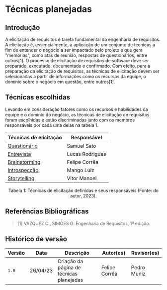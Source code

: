 # Técnicas planejadas

## Introdução

A elicitação de requisitos é tarefa fundamental da engenharia de requisitos. A elicitação é, essencialmente, a aplicação de um conjunto de técnicas a fim de entender o negócio a ser impactado pelo projeto e que gera "memórias", como atas de reunião, respostas de questionários, entre outros[1]. 
O processo de elicitação de requisitos de software deve ser preparado, executado, documentado e confirmado. Com efeito, para a preparação da elicitação de requisitos, as técnicas de elicitação devem ser selecionadas a partir de informações como os recursos da equipe, o domínio sobre o negócio em questão, entre outros[1].

## Técnicas escolhidas

Levando em consideração fatores como os recursos e habilidades da equipe e o domínio do negócio, as técnicas de elicitação de requisitos foram escolhidas e estão discriminadas junto com os membros responsáveis por cada uma delas na tabela 1.

<center>

| Técnicas de elicitação | Responsável |
| --------------------- | ----------- |
| [Questionário]() | Samuel Sato |
| [Entrevista]() | Lucas Rodrigues  |
| [Brainstorming](./brainstorming.md) | Felipe Corrêa |
| [Introspecção]() | Mango Luiz | 
| [Storytelling]() | Vitor Manoel |


Tabela 1: Técnicas de elicitação definidas e seus responsáveis (Fonte: do autor, 2023).

</center>

## Referências Bibliográficas

> [1] VAZQUEZ C., SIMÕES G. Engenharia de Requisitos, 1ª edição.

## Histórico de versão
 
 |  Versão  |   Data   |                      Descrição                      |    Autor(es)   |  Revisor(es)  |
| -------- | -------- | --------------------------------------------------- | -------------- | ------------- |
|  `1.0`   | 26/04/23 | Criação da página de técnicas planejadas | Felipe Corrêa       | Pedro Muniz  |